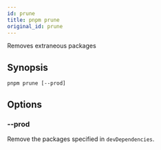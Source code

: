 ```yaml
---
id: prune
title: pnpm prune
original_id: prune
---
```


Removes extraneous packages

## Synopsis

```text
pnpm prune [--prod]
```

## Options

### --prod

Remove the packages specified in `devDependencies`.

